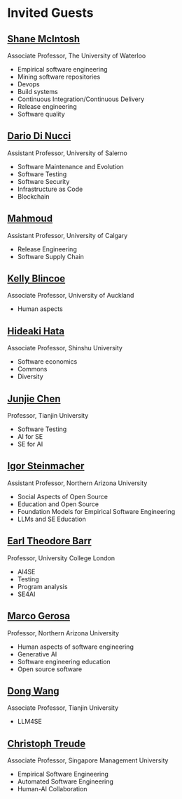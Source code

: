 # Invited Guests

## [Shane McIntosh](https://shanemcintosh.org/)

Associate Professor, The University of Waterloo	

- Empirical software engineering
- Mining software repositories
- Devops
- Build systems
- Continuous Integration/Continuous Delivery
- Release engineering
- Software quality

## [Dario Di Nucci](https://dardin88.github.io/)

Assistant Professor, University of Salerno

- Software Maintenance and Evolution
- Software Testing
- Software Security
- Infrastructure as Code
- Blockchain


## [Mahmoud](https://scholar.google.com/citations?user=KkmbVn4AAAAJ&hl=en)

Assistant Professor, University of Calgary	

- Release Engineering
- Software Supply Chain


## [Kelly Blincoe](https://kblincoe.github.io/)

Associate Professor, University of Auckland

- Human aspects

## [Hideaki Hata](https://hideakihata.github.io/)	

Associate Professor, Shinshu University

- Software economics
- Commons
- Diversity

## [Junjie Chen](https://sites.google.com/site/junjiechen08/)

Professor, Tianjin University

- Software Testing
- AI for SE
- SE for AI

## [Igor Steinmacher](https://scholar.google.com/citations?user=I8o8rfoAAAAJ&hl=en)

Assistant Professor, Northern Arizona University

- Social Aspects of Open Source
- Education and Open Source
- Foundation Models for Empirical Software Engineering
- LLMs and SE Education

## [Earl Theodore Barr](https://earlbarr.com/)

Professor, University College London

- AI4SE
- Testing
- Program analysis
- SE4AI

## [Marco Gerosa](https://scholar.google.com/citations?user=kjtuhEQAAAAJ&hl=en)
Professor, Northern Arizona University

- Human aspects of software engineering
- Generative AI
- Software engineering education
- Open source software

## [Dong Wang](https://dong-w.github.io/)
Associate Professor, Tianjin University 

- LLM4SE

## [Christoph Treude](https://scholar.google.com/citations?user=-ie8QFEAAAAJ&hl=en)	
Associate Professor, Singapore Management University

- Empirical Software Engineering
- Automated Software Engineering
- Human-AI Collaboration
